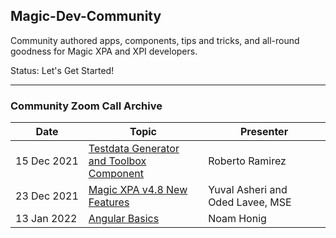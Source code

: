 ## Magic-Dev-Community


Community authored apps, components, tips and tricks, and all-round goodness for Magic XPA and XPI developers.

Status: Let's Get Started!

---

### Community Zoom Call Archive

<table class="table table-bordered">
  <thead class="thead-light">
    <tr>
      <th>Date</th>
      <th>Topic</th>
      <th>Presenter</th>
    </tr>
  </thead>
  <tbody>
    <tr>
      <td><nobr>15 Dec 2021</nobr></td><td>
      <a href="https://ln5.sync.com/dl/0b7f077b0/jsphwvg5-gzxvhhha-ycbnergp-tdyftnfa/view/default/10773066690006" target="_blank">Testdata Generator and Toolbox Component</a></td>
      <td><nobr>Roberto Ramirez</nobr></td>
    </tr>
    <tr>
      <td><nobr>23 Dec 2021</nobr></td><td>
      <a href="https://drive.google.com/file/d/1rmWaMq5vU5eF5v5x_yoSrt8pem-B5e6W/view" target="_blank">Magic XPA v4.8 New Features</a></td>
      <td><nobr>Yuval Asheri</nobr> and <nobr>Oded Lavee, MSE</nobr></td>
    </tr>
    <tr>
      <td><nobr>13 Jan 2022</nobr></td><td>
      <a href="https://drive.google.com/file/d/1ikeRswyUjWENojOTxNCwTFZ1yw6wnn_Y/view" target="_blank">Angular Basics</a></td>
      <td><nobr>Noam Honig</nobr></td>
    </tr>
  </tbody>
</table>
